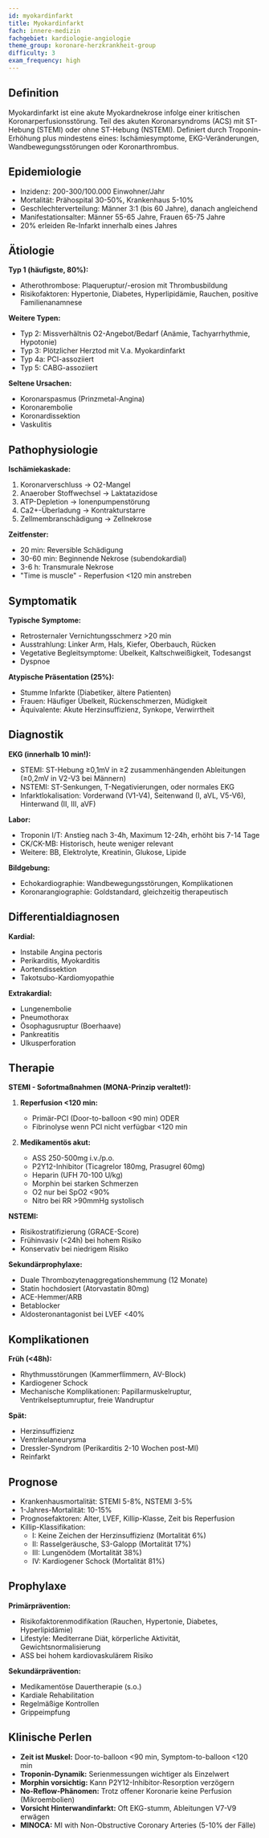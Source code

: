 ```yaml
---
id: myokardinfarkt
title: Myokardinfarkt
fach: innere-medizin
fachgebiet: kardiologie-angiologie
theme_group: koronare-herzkrankheit-group
difficulty: 3
exam_frequency: high
---
```


## Definition
Myokardinfarkt ist eine akute Myokardnekrose infolge einer kritischen Koronarperfusionsstörung. Teil des akuten Koronarsyndroms (ACS) mit ST-Hebung (STEMI) oder ohne ST-Hebung (NSTEMI). Definiert durch Troponin-Erhöhung plus mindestens eines: Ischämiesymptome, EKG-Veränderungen, Wandbewegungsstörungen oder Koronarthrombus.

## Epidemiologie
- Inzidenz: 200-300/100.000 Einwohner/Jahr
- Mortalität: Prähospital 30-50%, Krankenhaus 5-10%
- Geschlechterverteilung: Männer 3:1 (bis 60 Jahre), danach angleichend
- Manifestationsalter: Männer 55-65 Jahre, Frauen 65-75 Jahre
- 20% erleiden Re-Infarkt innerhalb eines Jahres

## Ätiologie
**Typ 1 (häufigste, 80%):**
- Atherothrombose: Plaqueruptur/-erosion mit Thrombusbildung
- Risikofaktoren: Hypertonie, Diabetes, Hyperlipidämie, Rauchen, positive Familienanamnese

**Weitere Typen:**
- Typ 2: Missverhältnis O2-Angebot/Bedarf (Anämie, Tachyarrhythmie, Hypotonie)
- Typ 3: Plötzlicher Herztod mit V.a. Myokardinfarkt
- Typ 4a: PCI-assoziiert
- Typ 5: CABG-assoziiert

**Seltene Ursachen:**
- Koronarspasmus (Prinzmetal-Angina)
- Koronarembolie
- Koronardissektion
- Vaskulitis

## Pathophysiologie
**Ischämiekaskade:**
1. Koronarverschluss → O2-Mangel
2. Anaerober Stoffwechsel → Laktatazidose
3. ATP-Depletion → Ionenpumpenstörung
4. Ca2+-Überladung → Kontrakturstarre
5. Zellmembranschädigung → Zellnekrose

**Zeitfenster:**
- 20 min: Reversible Schädigung
- 30-60 min: Beginnende Nekrose (subendokardial)
- 3-6 h: Transmurale Nekrose
- "Time is muscle" - Reperfusion <120 min anstreben

## Symptomatik
**Typische Symptome:**
- Retrosternaler Vernichtungsschmerz >20 min
- Ausstrahlung: Linker Arm, Hals, Kiefer, Oberbauch, Rücken
- Vegetative Begleitsymptome: Übelkeit, Kaltschweißigkeit, Todesangst
- Dyspnoe

**Atypische Präsentation (25%):**
- Stumme Infarkte (Diabetiker, ältere Patienten)
- Frauen: Häufiger Übelkeit, Rückenschmerzen, Müdigkeit
- Äquivalente: Akute Herzinsuffizienz, Synkope, Verwirrtheit

## Diagnostik
**EKG (innerhalb 10 min!):**
- STEMI: ST-Hebung ≥0,1mV in ≥2 zusammenhängenden Ableitungen (≥0,2mV in V2-V3 bei Männern)
- NSTEMI: ST-Senkungen, T-Negativierungen, oder normales EKG
- Infarktlokalisation: Vorderwand (V1-V4), Seitenwand (I, aVL, V5-V6), Hinterwand (II, III, aVF)

**Labor:**
- Troponin I/T: Anstieg nach 3-4h, Maximum 12-24h, erhöht bis 7-14 Tage
- CK/CK-MB: Historisch, heute weniger relevant
- Weitere: BB, Elektrolyte, Kreatinin, Glukose, Lipide

**Bildgebung:**
- Echokardiographie: Wandbewegungsstörungen, Komplikationen
- Koronarangiographie: Goldstandard, gleichzeitig therapeutisch

## Differentialdiagnosen
**Kardial:**
- Instabile Angina pectoris
- Perikarditis, Myokarditis
- Aortendissektion
- Takotsubo-Kardiomyopathie

**Extrakardial:**
- Lungenembolie
- Pneumothorax
- Ösophagusruptur (Boerhaave)
- Pankreatitis
- Ulkusperforation

## Therapie
**STEMI - Sofortmaßnahmen (MONA-Prinzip veraltet!):**
1. **Reperfusion <120 min:**
   - Primär-PCI (Door-to-balloon <90 min) ODER
   - Fibrinolyse wenn PCI nicht verfügbar <120 min

2. **Medikamentös akut:**
   - ASS 250-500mg i.v./p.o.
   - P2Y12-Inhibitor (Ticagrelor 180mg, Prasugrel 60mg)
   - Heparin (UFH 70-100 U/kg)
   - Morphin bei starken Schmerzen
   - O2 nur bei SpO2 <90%
   - Nitro bei RR >90mmHg systolisch

**NSTEMI:**
- Risikostratifizierung (GRACE-Score)
- Frühinvasiv (<24h) bei hohem Risiko
- Konservativ bei niedrigem Risiko

**Sekundärprophylaxe:**
- Duale Thrombozytenaggregationshemmung (12 Monate)
- Statin hochdosiert (Atorvastatin 80mg)
- ACE-Hemmer/ARB
- Betablocker
- Aldosteronantagonist bei LVEF <40%

## Komplikationen
**Früh (<48h):**
- Rhythmusstörungen (Kammerflimmern, AV-Block)
- Kardiogener Schock
- Mechanische Komplikationen: Papillarmuskelruptur, Ventrikelseptumruptur, freie Wandruptur

**Spät:**
- Herzinsuffizienz
- Ventrikelaneurysma
- Dressler-Syndrom (Perikarditis 2-10 Wochen post-MI)
- Reinfarkt

## Prognose
- Krankenhausmortalität: STEMI 5-8%, NSTEMI 3-5%
- 1-Jahres-Mortalität: 10-15%
- Prognosefaktoren: Alter, LVEF, Killip-Klasse, Zeit bis Reperfusion
- Killip-Klassifikation:
  - I: Keine Zeichen der Herzinsuffizienz (Mortalität 6%)
  - II: Rasselgeräusche, S3-Galopp (Mortalität 17%)
  - III: Lungenödem (Mortalität 38%)
  - IV: Kardiogener Schock (Mortalität 81%)

## Prophylaxe
**Primärprävention:**
- Risikofaktorenmodifikation (Rauchen, Hypertonie, Diabetes, Hyperlipidämie)
- Lifestyle: Mediterrane Diät, körperliche Aktivität, Gewichtsnormalisierung
- ASS bei hohem kardiovaskulärem Risiko

**Sekundärprävention:**
- Medikamentöse Dauertherapie (s.o.)
- Kardiale Rehabilitation
- Regelmäßige Kontrollen
- Grippeimpfung

## Klinische Perlen
- **Zeit ist Muskel:** Door-to-balloon <90 min, Symptom-to-balloon <120 min
- **Troponin-Dynamik:** Serienmessungen wichtiger als Einzelwert
- **Morphin vorsichtig:** Kann P2Y12-Inhibitor-Resorption verzögern
- **No-Reflow-Phänomen:** Trotz offener Koronarie keine Perfusion (Mikroembolien)
- **Vorsicht Hinterwandinfarkt:** Oft EKG-stumm, Ableitungen V7-V9 erwägen
- **MINOCA:** MI with Non-Obstructive Coronary Arteries (5-10% der Fälle)